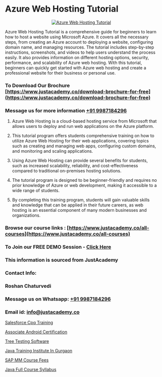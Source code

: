 # Azure Web Hosting Tutorial

<p align="center">
  <a href="https://justacademy.co/course-detail/microsoft-azure-training">
    <img src="https://justacademy.co/storage2/course_image/1708336833_course_image.png" alt="Azure Web Hosting Tutorial">
  </a>
</p>


Azure Web Hosting Tutorial is a comprehensive guide for beginners to learn how to host a website using Microsoft Azure. It covers all the necessary steps, from creating an Azure account to deploying a website, configuring domain name, and managing resources. The tutorial includes step-by-step instructions, screenshots, and videos to help users understand the process easily. It also provides information on different hosting options, security, performance, and scalability of Azure web hosting. With this tutorial, beginners can quickly get started with Azure web hosting and create a professional website for their business or personal use. 
### To Download Our Brochure [https://www.justacademy.co/download-brochure-for-free](https://www.justacademy.co/download-brochure-for-free)
### Message us for more information [+91 9987184296](https://api.whatsapp.com/send?phone=919987184296)
1) Azure Web Hosting is a cloud-based hosting service from Microsoft that allows users to deploy and run web applications on the Azure platform.

2) This tutorial program offers students comprehensive training on how to utilize Azure Web Hosting for their web applications, covering topics such as creating and managing web apps, configuring custom domains, and monitoring and scaling applications.

3) Using Azure Web Hosting can provide several benefits for students, such as increased scalability, reliability, and cost-effectiveness compared to traditional on-premises hosting solutions.

4) The tutorial program is designed to be beginner-friendly and requires no prior knowledge of Azure or web development, making it accessible to a wide range of students.

5) By completing this training program, students will gain valuable skills and knowledge that can be applied in their future careers, as web hosting is an essential component of many modern businesses and organizations.

### Browse our course links : [https://www.justacademy.co/all-courses](https://www.justacademy.co/all-courses) 
### To Join our FREE DEMO Session - [Click Here](https://www.justacademy.co/register-for-course-demo)


### This information is sourced from JustAcademy
### Contact Info:
### Roshan Chaturvedi
### Message us on Whatsapp: [+91 9987184296](https://api.whatsapp.com/send?phone=919987184296)
### Email id: [info@justacademy.co](mailto:info@justacademy.co)
                
[Salesforce Cpq Training](https://www.linkedin.com/pulse/salesforce-cpq-training-justacademy-bristol-umkte?trackingId=4OhichnfQpkw%2FFge4CpSfA%3D%3D&lipi=urn%3Ali%3Apage%3Ad_flagship3_company_admin%3BuQw2P2SXTeivwplSXi08Jg%3D%3D)

[Associate Android Certification](https://www.linkedin.com/pulse/associate-android-certification-justacademy-bay-area-il9pf/)

[Tree Testing Software](https://medium.com/@namusn/tree-testing-software-277ee9071944)

[Java Training Institute In Gurgaon](https://medium.com/@kumarishimmi99/java-training-institute-in-gurgaon-6ec7b9189d96)

[SAP MM Course Fees](https://justacademyin.github.io/Articles/SAP-MM-Course-Fees)

[Java Full Course Syllabus](https://justacademyin.github.io/justacademy/java-full-course-syllabus)

